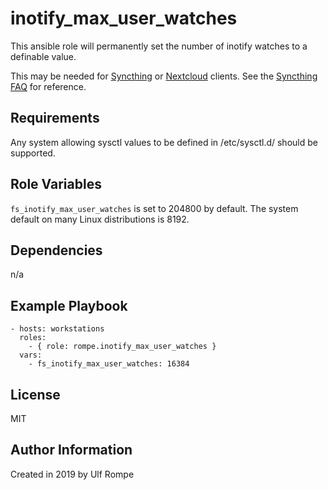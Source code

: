 inotify_max_user_watches
========================

This ansible role will permanently set the number of inotify watches to a definable value.

This may be needed for [Syncthing](https://syncthing.net) or [Nextcloud](https://nextcloud.com) clients. See the [Syncthing FAQ](https://docs.syncthing.net/users/faq.html#inotify-limits) for reference.

Requirements
------------

Any system allowing sysctl values to be defined in /etc/sysctl.d/ should be supported.

Role Variables
--------------

`fs_inotify_max_user_watches` is set to 204800 by default. The system default on many Linux distributions is 8192.

Dependencies
------------

n/a

Example Playbook
----------------

    - hosts: workstations
      roles:
        - { role: rompe.inotify_max_user_watches }
      vars:
        - fs_inotify_max_user_watches: 16384

License
-------

MIT

Author Information
------------------

Created in 2019 by Ulf Rompe

